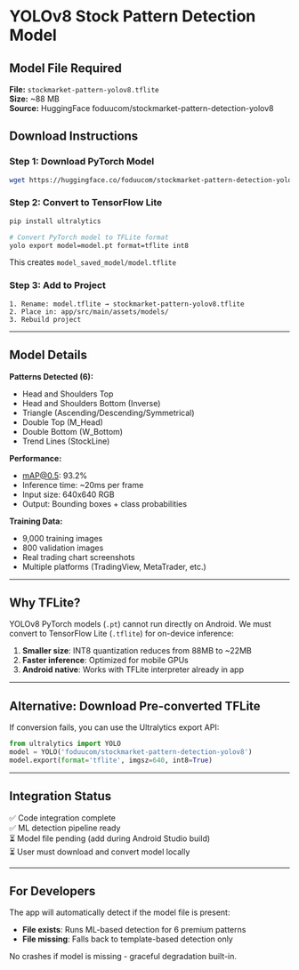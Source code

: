 # YOLOv8 Stock Pattern Detection Model

## Model File Required

**File:** `stockmarket-pattern-yolov8.tflite`  
**Size:** ~88 MB  
**Source:** HuggingFace foduucom/stockmarket-pattern-detection-yolov8

## Download Instructions

### Step 1: Download PyTorch Model
```bash
wget https://huggingface.co/foduucom/stockmarket-pattern-detection-yolov8/resolve/main/model.pt
```

### Step 2: Convert to TensorFlow Lite
```bash
pip install ultralytics

# Convert PyTorch model to TFLite format
yolo export model=model.pt format=tflite int8
```

This creates `model_saved_model/model.tflite`

### Step 3: Add to Project
```
1. Rename: model.tflite → stockmarket-pattern-yolov8.tflite
2. Place in: app/src/main/assets/models/
3. Rebuild project
```

---

## Model Details

**Patterns Detected (6):**
- Head and Shoulders Top
- Head and Shoulders Bottom (Inverse)
- Triangle (Ascending/Descending/Symmetrical)
- Double Top (M_Head)
- Double Bottom (W_Bottom)
- Trend Lines (StockLine)

**Performance:**
- mAP@0.5: 93.2%
- Inference time: ~20ms per frame
- Input size: 640x640 RGB
- Output: Bounding boxes + class probabilities

**Training Data:**
- 9,000 training images
- 800 validation images
- Real trading chart screenshots
- Multiple platforms (TradingView, MetaTrader, etc.)

---

## Why TFLite?

YOLOv8 PyTorch models (`.pt`) cannot run directly on Android. We must convert to TensorFlow Lite (`.tflite`) for on-device inference:

1. **Smaller size**: INT8 quantization reduces from 88MB to ~22MB
2. **Faster inference**: Optimized for mobile GPUs
3. **Android native**: Works with TFLite interpreter already in app

---

## Alternative: Download Pre-converted TFLite

If conversion fails, you can use the Ultralytics export API:
```python
from ultralytics import YOLO
model = YOLO('foduucom/stockmarket-pattern-detection-yolov8')
model.export(format='tflite', imgsz=640, int8=True)
```

---

## Integration Status

✅ Code integration complete  
✅ ML detection pipeline ready  
⏳ Model file pending (add during Android Studio build)  
⏳ User must download and convert model locally

---

## For Developers

The app will automatically detect if the model file is present:
- **File exists**: Runs ML-based detection for 6 premium patterns
- **File missing**: Falls back to template-based detection only

No crashes if model is missing - graceful degradation built-in.
